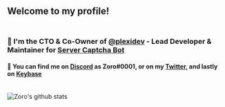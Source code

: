 ## Welcome to my profile!</br></br>
### 🔭 I'm the CTO & Co-Owner of [**@plexidev**](https://github.com/plexidev) - Lead Developer & Maintainer for [**Server Captcha Bot**](https://captchabot.xyz)</br>
#### 💬 You can find me on [**Discord**](https://discord.com/invite/plexidev) as **Zoro#0001**, or on my [**Twitter**](https://twitter.com/ZoroticWasTaken), and lastly on [**Keybase**](https://keybase.io/zorotic)</br></br>
![Zoro's github stats](https://github-readme-stats.vercel.app/api?username=zorosc&theme=tokyonight&count_private=true&hide_border=true&line_height=25)

